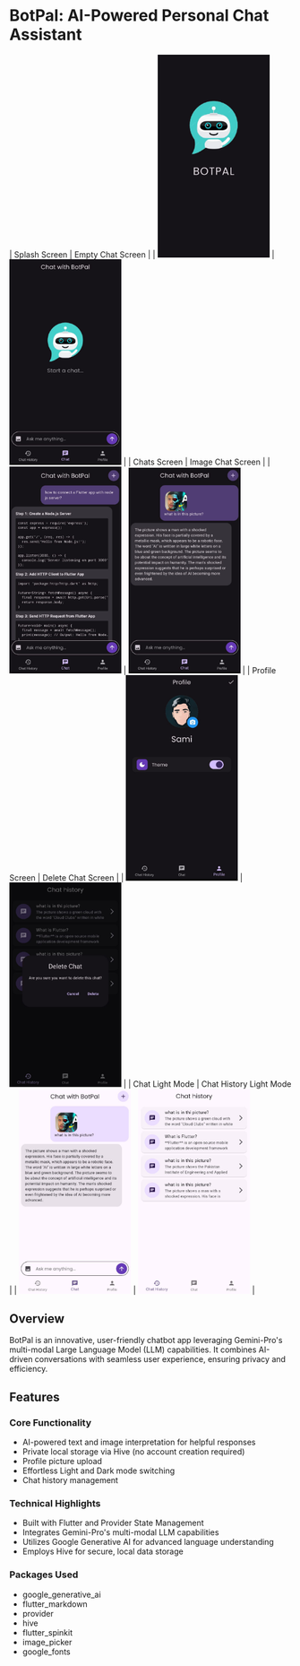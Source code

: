 # BotPal: AI-Powered Personal Chat Assistant


| Splash Screen | Empty Chat Screen |
| <img src="https://github.com/5-abdulsami/flutter_chatbot_app/raw/main/assets/app_screenshots/splash.jpg" width="200"/> | <img src="https://github.com/5-abdulsami/flutter_chatbot_app/raw/main/assets/app_screenshots/empty_chat.jpg" width="200"/> |
| Chats Screen | Image Chat Screen |
| <img src="https://github.com/5-abdulsami/flutter_chatbot_app/raw/main/assets/app_screenshots/chats.jpg" width="200"/> | <img src="https://github.com/5-abdulsami/flutter_chatbot_app/raw/main/assets/app_screenshots/image_chat.jpg" width="200"/> |
| Profile Screen | Delete Chat Screen |
| <img src="https://github.com/5-abdulsami/flutter_chatbot_app/raw/main/assets/app_screenshots/profile.jpg" width="200"/> | <img src="https://github.com/5-abdulsami/flutter_chatbot_app/raw/main/assets/app_screenshots/delete_chat.jpg" width="200"/> |
| Chat Light Mode | Chat History Light Mode |
| <img src="https://github.com/5-abdulsami/flutter_chatbot_app/raw/main/assets/app_screenshots/chat_light.jpg" width="200"/> | <img src="https://github.com/5-abdulsami/flutter_chatbot_app/raw/main/assets/app_screenshots/chat_history_light.jpg" width="200"/> |



## Overview

BotPal is an innovative, user-friendly chatbot app leveraging Gemini-Pro's multi-modal Large Language Model (LLM) capabilities. It combines AI-driven conversations with seamless user experience, ensuring privacy and efficiency.

## Features

### Core Functionality

- AI-powered text and image interpretation for helpful responses
- Private local storage via Hive (no account creation required)
- Profile picture upload
- Effortless Light and Dark mode switching
- Chat history management

### Technical Highlights

- Built with Flutter and Provider State Management
- Integrates Gemini-Pro's multi-modal LLM capabilities
- Utilizes Google Generative AI for advanced language understanding
- Employs Hive for secure, local data storage

### Packages Used

- google_generative_ai
- flutter_markdown
- provider
- hive
- flutter_spinkit
- image_picker
- google_fonts
